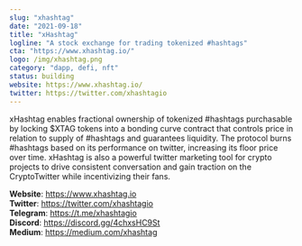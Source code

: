 ```yaml
---
slug: "xhashtag"
date: "2021-09-18"
title: "xHashtag"
logline: "A stock exchange for trading tokenized #hashtags"
cta: "https://www.xhashtag.io/"
logo: /img/xhashtag.png
category: "dapp, defi, nft"
status: building
website: https://www.xhashtag.io/
twitter: https://twitter.com/xhashtagio
---
```


xHashtag enables fractional ownership of tokenized #hashtags purchasable by locking $XTAG tokens into a bonding curve contract that controls price in relation to supply of #hashtags and guarantees liquidity. The protocol burns #hashtags based on its performance on twitter, increasing its floor price over time. xHashtag is also a powerful twitter marketing tool for crypto projects to drive consistent conversation and gain traction on the CryptoTwitter while incentivizing their fans. 

<b>Website</b>: https://www.xhashtag.io </br>
<b>Twitter</b>: https://twitter.com/xhashtagio </br>
<b>Telegram</b>: https://t.me/xhashtagio </br>
<b>Discord</b>: https://discord.gg/4chxsHC9St </br>
<b>Medium</b>: https://medium.com/xhashtag </br>